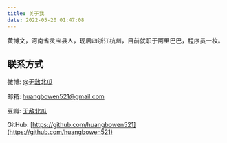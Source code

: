 ```yaml
---
title: 关于我
date: 2022-05-20 01:47:08
---
```


黄博文，河南省灵宝县人，现居四浙江杭州，目前就职于阿里巴巴，程序员一枚。

## 联系方式

微博: [@无敌北瓜](http://www.weibo.com/2246154347/profile?topnav=1&wvr=5&user=1)

邮箱: huangbowen521@gmail.com

豆瓣: [无敌北瓜](http://www.douban.com/people/63578647/)

GitHub: [https://github.com/huangbowen521](https://github.com/huangbowen521)



